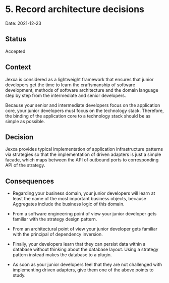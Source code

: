 # 5. Record architecture decisions

Date: 2021-12-23

## Status

Accepted

## Context

Jexxa is considered as a lightweight framework that ensures that junior developers get the time to learn the craftsmanship of software development, methods of software architecture and the domain language step by step from the intermediate and senior developers.

Because your senior and intermediate developers focus on the application core, your junior developers must focus on the technology stack. Therefore, the binding of the application core to a technology stack should be as simple as possible.

## Decision

Jexxa provides typical implementation of application infrastructure patterns via strategies so that the implementation of driven adapters is just a simple facade, which maps between the API of outbound ports to corresponding API of the strategy.

## Consequences

* Regarding your business domain, your junior developers will learn at least the name of the most important business objects, because Aggregates include the business logic of this domain.

* From a software engineering point of view your junior developer gets familiar with the strategy design pattern.

* From an architectural point of view your junior developer gets familiar with the principal of dependency inversion.

* Finally, your developers learn that they can persist data within a database without thinking about the database layout. Using a strategy pattern instead makes the database to a plugin.

* As soon as your junior developers feel that they are not challenged with implementing driven adapters, give them one of the above points to study.